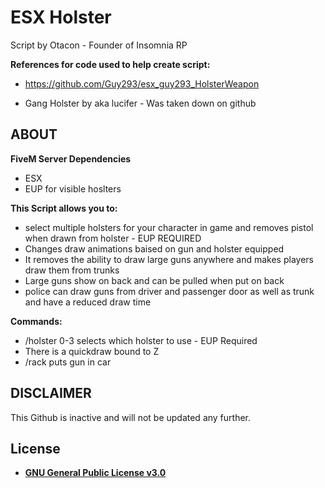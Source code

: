 # ESX Holster

Script by Otacon - Founder of Insomnia RP

**References for code used to help create script:**

- https://github.com/Guy293/esx_guy293_HolsterWeapon

- Gang Holster by aka lucifer - Was taken down on github

## ABOUT
**FiveM Server Dependencies**
- ESX
- EUP for visible hoslters

**This Script allows you to:**
 - select multiple holsters for your character in game and removes pistol when drawn from holster - EUP REQUIRED
 - Changes draw animations baised on gun and holster equipped
 - It removes the ability to draw large guns anywhere and makes players draw them from trunks
 - Large guns show on back and can be pulled when put on back
 - police can draw guns from driver and passenger door as well as trunk and have a reduced draw time
 
 **Commands:**
 - /holster 0-3 selects which holster to use - EUP Required
 - There is a quickdraw bound to Z
 - /rack puts gun in car
 
 ## DISCLAIMER
 
 This Github is inactive and will not be updated any further.
 
 ## License

- **[GNU General Public License v3.0](https://github.com/halmclamb/esx_holster/blob/master/LICENSE)**
